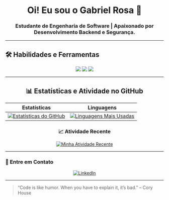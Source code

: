 <div align="center">
  
# Oi! Eu sou o Gabriel Rosa 👋
  
### Estudante de Engenharia de Software | Apaixonado por Desenvolvimento Backend e Segurança.

</div>

---

## 🛠️ Habilidades e Ferramentas

<p align="center">
  <img src="https://img.shields.io/badge/C%23-239120?style=for-the-badge&logo=c-sharp&logoColor=white" />
  <img src="https://img.shields.io/badge/ASP.NET-5C2D91?style=for-the-badge&logo=dot-net&logoColor=white" />
  <img src="https://img.shields.io/badge/C-A8B9CC?style=for-the-badge&logo=c&logoColor=black" />
  </p>

---

<div align="center">

## 📊 Estatísticas e Atividade no GitHub

| Estatísticas | Linguagens |
| :---: | :---: |
| [![Estatísticas do GitHub](https://github-readme-stats.vercel.app/api?username=Gabrierosaa&show_icons=true&theme=dark&hide_title=true&hide_border=true)](https://github.com/anuraghazra/github-readme-stats) | [![Linguagens Mais Usadas](https://github-readme-stats.vercel.app/api/top-langs/?username=Gabrierosaa&layout=compact&theme=dark&hide_border=true)](https://github.com/anuraghazra/github-readme-stats) |

### 📈 Atividade Recente

[![Minha Atividade Recente](https://activity-graph.vercel.app/graph?username=Gabrierosaa&theme=dracula)](https://github.com/Gabrierosaa/github-readme-activity-graph)

</div>

---

### 💬 Entre em Contato

<div align="center">
  
[![LinkedIn](https://img.shields.io/badge/LinkedIn-0077B5?style=for-the-badge&logo=linkedin&logoColor=white)](COLE_AQUI_SEU_LINKEDIN) 

</div>

---

> “Code is like humor. When you have to explain it, it’s bad.” – Cory House

